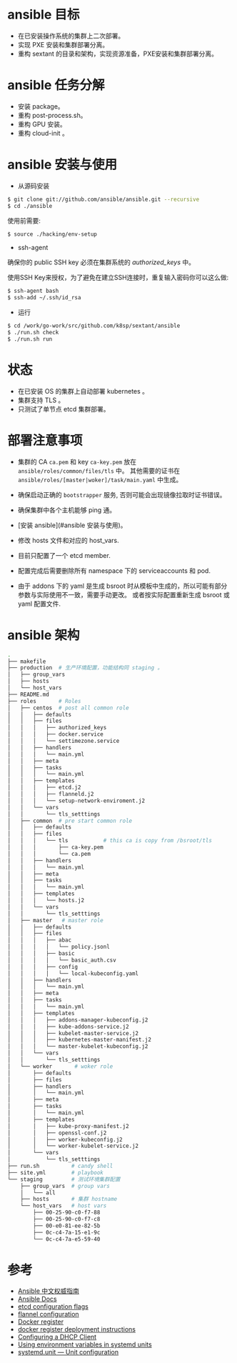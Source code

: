 # ansible 目标

* 在已安装操作系统的集群上二次部署。
* 实现 PXE 安装和集群部署分离。
* 重构 sextant 的目录和架构，实现资源准备，PXE安装和集群部署分离。

# ansible 任务分解

* 安装 package。
* 重构 post-process.sh。
* 重构 GPU 安装。
* 重构 cloud-init 。

# ansible 安装与使用

* 从源码安装

```bash
$ git clone git://github.com/ansible/ansible.git --recursive
$ cd ./ansible
```

   使用前需要:

```bash
$ source ./hacking/env-setup
```

* ssh-agent

确保你的 public SSH key 必须在集群系统的 *authorized_keys* 中。

使用SSH Key来授权，为了避免在建立SSH连接时，重复输入密码你可以这么做:

```bash
$ ssh-agent bash
$ ssh-add ~/.ssh/id_rsa
```

* 运行 

```bash
$ cd /work/go-work/src/github.com/k8sp/sextant/ansible
$ ./run.sh check 
$ ./run.sh run
```

# 状态

* 在已安装 OS 的集群上自动部署 kubernetes 。 
* 集群支持 TLS 。
* 只测试了单节点 etcd 集群部署。


# 部署注意事项

* 集群的 CA `ca.pem` 和 key `ca-key.pem` 放在 `ansible/roles/common/files/tls` 中。
其他需要的证书在 `ansible/roles/[master|woker]/task/main.yaml` 中生成。

* 确保启动正确的 `bootstrapper` 服务, 否则可能会出现镜像拉取时证书错误。

* 确保集群中各个主机能够 ping 通。

* [安装 ansible](#ansible 安装与使用)。 

* 修改 hosts 文件和对应的 host_vars.

* 目前只配置了一个 etcd member.

* 配置完成后需要删除所有 namespace 下的 serviceaccounts 和 pod. 

* 由于 addons 下的 yaml 是生成 bsroot 时从模板中生成的，所以可能有部分参数与实际使用不一致，需要手动更改。
或者按实际配置重新生成 bsroot 或 yaml 配置文件.

# ansible 架构

```bash
.
├── makefile
├── production  # 生产环境配置，功能结构同 staging 。
│   ├── group_vars
│   ├── hosts
│   └── host_vars
├── README.md   
├── roles       # Roles
│   ├── centos  # post all common role
│   │   ├── defaults
│   │   ├── files
│   │   │   ├── authorized_keys
│   │   │   ├── docker.service
│   │   │   └── settimezone.service
│   │   ├── handlers
│   │   │   └── main.yml
│   │   ├── meta
│   │   ├── tasks
│   │   │   └── main.yml
│   │   ├── templates
│   │   │   ├── etcd.j2
│   │   │   ├── flanneld.j2
│   │   │   └── setup-network-enviroment.j2
│   │   └── vars
│   │       └── tls_setttings
│   ├── common  # pre start common role
│   │   ├── defaults
│   │   ├── files
│   │   │   └── tls           # this ca is copy from /bsroot/tls
│   │   │       ├── ca-key.pem   
│   │   │       └── ca.pem       
│   │   ├── handlers
│   │   │   └── main.yml
│   │   ├── meta
│   │   ├── tasks
│   │   │   └── main.yml
│   │   ├── templates
│   │   │   └── hosts.j2
│   │   └── vars
│   │       └── tls_setttings
│   ├── master   # master role
│   │   ├── defaults
│   │   ├── files
│   │   │   ├── abac
│   │   │   │   └── policy.jsonl
│   │   │   ├── basic
│   │   │   │   └── basic_auth.csv
│   │   │   ├── config
│   │   │   │   └── local-kubeconfig.yaml
│   │   ├── handlers
│   │   │   └── main.yml
│   │   ├── meta
│   │   ├── tasks
│   │   │   └── main.yml
│   │   ├── templates
│   │   │   ├── addons-manager-kubeconfig.j2
│   │   │   ├── kube-addons-service.j2
│   │   │   ├── kubelet-master-service.j2
│   │   │   ├── kubernetes-master-manifest.j2
│   │   │   └── master-kubelet-kubeconfig.j2
│   │   └── vars
│   │       └── tls_setttings
│   └── worker       # woker role
│       ├── defaults
│       ├── files
│       ├── handlers
│       │   └── main.yml
│       ├── meta
│       ├── tasks
│       │   └── main.yml
│       ├── templates
│       │   ├── kube-proxy-manifest.j2
│       │   ├── openssl-conf.j2
│       │   ├── worker-kubeconfig.j2
│       │   └── worker-kubelet-service.j2
│       └── vars
│           └── tls_setttings
├── run.sh          # candy shell
├── site.yml        # playbook
└── staging         # 测试环境集群配置
    ├── group_vars  # group vars
    │   └── all
    ├── hosts       # 集群 hostname
    └── host_vars   # host vars
        ├── 00-25-90-c0-f7-88
        ├── 00-25-90-c0-f7-c8
        ├── 00-e0-81-ee-82-5b
        ├── 0c-c4-7a-15-e1-9c
        └── 0c-c4-7a-e5-59-40
```



# 参考

* [Ansible 中文权威指南](http://ansible-tran.readthedocs.io/en/latest/)
* [Ansible Docs](http://docs.ansible.com/ansible/list_of_all_modules.html)
* [etcd configuration flags](https://github.com/coreos/etcd/blob/master/Documentation/op-guide/configuration.md)
* [flannel configuration](https://github.com/coreos/flannel/blob/master/Documentation/configuration.md)
* [Docker register](https://github.com/docker/docker.github.io/blob/master/registry/index.md)
* [docker register deployment instructions](https://github.com/docker/docker.github.io/blob/master/registry/deploying.md)
* [Configuring a DHCP Client](https://www.centos.org/docs/5/html/Deployment_Guide-en-US/s1-dhcp-configuring-client.html)
* [Using environment variables in systemd units](https://coreos.com/os/docs/latest/using-environment-variables-in-systemd-units.html)
* [systemd.unit — Unit configuration](https://www.freedesktop.org/software/systemd/man/systemd.unit.html)



